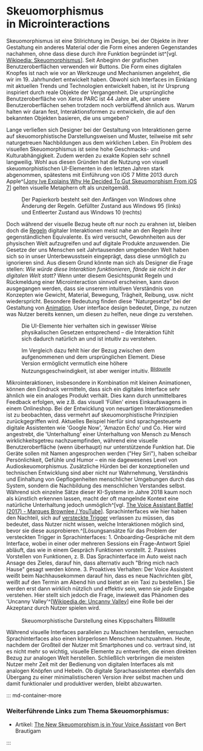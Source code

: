 # Skeuo&shy;morphismus <br>in Microinter&shy;actions

Skeuomorphismus ist eine Stilrichtung im Design, bei der Objekte in ihrer Gestaltung ein anderes Material oder die Form eines anderen Gegenstandes nachahmen, ohne dass diese durch ihre Funktion begründet ist^[vgl. [Wikipedia: Skeuomorphismus](https://de.wikipedia.org/wiki/Skeuomorphismus)].
Seit Anbeginn der grafischen Benutzeroberflächen verwenden wir Buttons. Die Form eines digitalen Knopfes ist nach wie vor an Werkzeuge und Mechanismen angelehnt, die wir im 19. Jahrhundert entwickelt haben. Obwohl sich Interfaces im Einklang mit aktuellen Trends und Technologien entwickelt haben, ist ihr Ursprung inspiriert durch reale Objekte der Vergangenheit. Die ursprüngliche Benutzeroberfläche von Xerox PARC ist 44 Jahre alt, aber unsere Benutzeroberflächen sehen trotzdem noch verblüffend ähnlich aus. Warum halten wir daran fest, Interaktionsformen zu entwickeln, die auf den bekannten Objekten basieren, die uns umgeben? 

Lange verließen sich Designer bei der Gestaltung von Interaktionen gerne auf skeuomorphistische Darstellungsweisen und Muster, teilweise mit sehr naturgetreuen Nachbildungen aus dem wirklichen Leben. Ein Problem des visuellen Skeuomorphismus ist seine hohe Geschmacks- und Kulturabhängigkeit. Zudem werden zu exakte Kopien sehr schnell langweilig. Wohl aus diesen Gründen hat die Nutzung von visuell skeuomorphistischen UI-Elementen in den letzten Jahren stark abgenommen, spätestens mit Einführung von iOS 7 Mitte 2013 durch Apple^[[Jony Ive Explains Why He Decided To Gut Skeuomorphism From iOS 7](https://www.cultofmac.com/246312/jony-ive-explains-why-he-decided-to-gut-skeuomorphism-out-of-ios/)] gelten visuelle Metaphern oft als unzeitgemäß.

<figure class="content-thin">
    <img data-src="images/skeuomorphismus/recyclebin.jpg">
    <figcaption>Der Papierkorb besteht seit den Anfängen von Windows ohne Änderung der Regeln. Gefüllter Zustand aus Windows 95 (links) und Entleerter Zustand aus Windows 10 (rechts) </figcaption>
</figure>

<!-- 
Apple
- Multitouch (kapazitiv) - erstmals direkte manipulation, ohne abstraktion
- Skeuomorphismus um Nutzern es beizubringen (bsp Taschenrechner nach Rams) 
- The future of user interface design is the history of print design https://vimeo.com/22575738
    - What's a UI that is all about information? = print design
- Inhalt VOR Nachahmung! zB ebook
-->


Doch während der visuelle Bezug heute oft nur noch zu erahnen ist, bleiben doch die [Regeln](/rules) digitaler Interaktionen meist nahe an den Regeln ihrer gegenständlichen Equivalente. Es wird versucht, Gewohnheiten aus der physischen Welt aufzugreifen und auf digitale Produkte anzuwenden.
Die Gesetze der uns Menschen seit Jahrtausenden umgebenden Welt haben sich so in unser Unterbewusstsein eingeprägt, dass diese unmöglich zu ignorieren sind. Aus diesem Grund könnte man sich als Designer die Frage stellen:
_Wie würde diese Interaktion funktionieren, fände sie nicht in der digitalen Welt statt?_
Wenn unter diesem Gesichtspunkt Regeln und Rückmeldung einer Microinteraction sinnvoll erscheinen, kann davon ausgegangen werden, dass sie unserem intuitiven Verständnis von Konzepten wie Gewicht, Material, Bewegung, Trägheit, Reibung, usw. nicht wiederspricht. Besondere Bedeutung finden diese "Naturgesetze" bei der Gestaltung von [Animation](/animation-and-pace). User interface design bedeutet, Dinge, zu nutzen was Nutzer bereits kennen, um diesen zu helfen, neue dinge zu verstehen.

<figure class="content-thin">
    <img data-src="/images/skeuomorphismus/reorder-drag-drop-1.gif">
    <figcaption>Die UI-Elemente hier verhalten sich in gewisser Weise physikalischen Gesetzen entsprechend – die Interaktion fühlt sich dadurch natürlich an und ist intuitiv zu verstehen.
    <!-- <sup><a href="http://clauderic.github.io/react-sortable-hoc/">Bildquelle</a></sup> -->
    </figcaption>
</figure>

<figure class="content-thin">
    <img data-src="/images/skeuomorphismus/reorder-drag-drop-2.gif">
    <figcaption> Im Vergleich dazu fehlt hier der Bezug zwischen dem aufgenommenen und dem ursprünglichen Element. Diese Version ermöglicht vermutlich eine höhere Nutzungsgeschwindigkeit, ist aber weniger intuitiv.
    <sup><a href="https://dribbble.com/shots/1234963-Animation-Drag-drop-reorder">Bildquelle</a></sup>
    </figcaption>
</figure>

Mikrointeraktionen, insbesondere in Kombination mit kleinen Animationen, können den Eindruck vermitteln, dass sich ein digitales Interface sehr ähnlich wie ein analoges Produkt verhält. Dies kann durch unmittelbares Feedback erfolgen, wie z.B. das visuell 'Füllen' eines Einkaufswagens in einem Onlineshop.
Bei der Entwicklung von neuartigen Interaktionsmedien ist zu beobachten, dass vermehrt auf skeuomorphistische Prinzipien zurückgegriffen wird. Aktuelles Beispiel hierfür sind sprachgesteuerte digitale Assistenten wie 'Google Now', 'Amazon Echo' und Co. Hier wird angestrebt, die 'Unterhaltung' einer Unterhaltung von Mensch zu Mensch wirklichkeitsgetreu nachzuempfinden, während eine visuelle Benutzeroberfläche (wenn überhaupt) nur unterstützende Funktion hat. Die Geräte sollen mit Namen angesprochen werden ("Hey Siri"), haben scheibar Persönlichkeit, Gefühle und Humor – ein nie dagewesenes Level von Audioskeuomorphismus. 
Zusätzliche Hürden bei der konzeptionellen und technischen Entwicklung sind aber nicht nur Wahrnehmung, Verständnis und Einhaltung von Gepflogenheiten menschlicher Umgebungen durch das System, sondern die Nachbildung des menschlichen Verstandes selbst. Während sich einzelne Sätze dieser KI-Systeme im Jahre 2018 kaum noch als künstlich erkennen lassen, macht der oft mangelnde Kontext eine natürliche Unterhaltung jedoch unmöglich^[vgl. [The Voice Assistant Battle! (2017) - Marques Brownlee / YouTube](https://youtu.be/BkpAro4zIwU)]. Sprachinterfaces wie hier haben den Nachteil, sich auf [versteckte Trigger](/triggers) verlassen zu müssen, das bedeutet, dass Nutzer nicht wissen, welche Interaktionen möglich sind, bevor sie diese ausprobieren.^[Lösungsansätze für das Problem der versteckten Trigger in Sprachinterfaces: 1. Onboarding-Gespräche mit dem Interface, wobei in einer oder mehreren Sessions ein Frage-Antwort Spiel abläuft, das wie in einem Gespräch Funktionen vorstellt. 2. Passives Vorstellen von Funktionen, z. B. Das Sprachinterface im Auto weist nach Ansage des Zieles, darauf hin, dass alternativ auch "Bring mich nach Hause" gesagt werden könne. 3. Proaktives Verhalten: Der Voice Assistent weißt beim Nachhausekommen darauf hin, dass es neue Nachrichten gibt, weißt auf den Termin am Abend hin und bietet an ein Taxi zu bestellen.] Sie werden erst dann wirklich nützlich und effektiv sein, wenn sie _jede_ Eingabe verstehen. Hier stellt sich jedoch die Frage, inwieweit das Phänomen des 'Uncanny Valley'^[[Wikipedia.de: Uncanny Valley](https://de.wikipedia.org/wiki/Uncanny_Valley)] eine Rolle bei der Akzeptanz durch Nutzer spielen wird.

<figure class="content-thin">
    <img data-src="/images/skeuomorphismus/switchanimation.gif">
    <figcaption>Skeuomorphistische Darstellung eines Kippschalters
    <sup>
        <a href="https://dribbble.com/shots/787974-Switch-Animation">Bildquelle</a>
    </sup>
    </figcaption>
</figure>

Während visuelle Interfaces parallelen zu Maschinen herstellen, versuchen Sprachinterfaces also einen körperlosen Menschen nachzuahmen. Heute, nachdem der Großteil der Nutzer mit Smartphones und co. vertraut sind, ist es nicht mehr so wichtig, visuelle Elemente zu entwerfen, die einen direkten Bezug zur analogen Welt herstellen. Schließlich verbringen die meisten Nutzer mehr Zeit mit der Bedienung von digitalen Interfaces als mit analogen Knöpfen und Hebeln. Ob digitale Sprachassistenten ebenfalls den Übergang zu einer minimalistischeren Version ihrer selbst machen und damit funktionaler und produktiver werden, bleibt abzuwarten.


::: md-container-more

### Weiterführende Links zum Thema Skeuomorphismus:

* Artikel: [The New Skeuomorphism is in Your Voice Assistant](https://uxdesign.cc/the-new-skeuomorphism-is-in-your-voice-assistant-3b14a6553a0e) von Bert Brautigam

:::


<!-- Audioskeuomorphism: https://www.20k.org/episodes/the-bleeps-the-sweeps-and-the-creeps 21min -->
